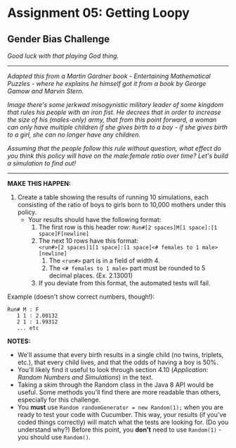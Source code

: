 # Assignment 05: Getting Loopy

## Gender Bias Challenge

_Good luck with that playing God thing._

---

_Adapted this from a Martin Gardner book - Entertaining Mathematical Puzzles - where he explains he himself got it from a book by George Gamow and Marvin Stern._

_Image there's some jerkwad misogynistic military leader of some kingdom that rules his people with an iron fist. He decrees that in order to increase the size of his (males-only) army, that from this point forward, a woman can only have multiple children if she gives birth to a boy - if she gives birth to a girl, she can no longer have any children._

_Assuming that the people follow this rule without question, what effect do you think this policy will have on the male:female ratio over time? Let's build a simulation to find out!_

---

**MAKE THIS HAPPEN:**

1. Create a table showing the results of running 10 simulations, each consisting of the ratio of boys to girls born to 10,000 mothers under this policy.
    * Your results should have the following format:  
        1. The first row is this header row: `Run#[2 spaces]M[1 space]:[1 space]F[newline]`
        1. The next 10 rows have this format:   
            `<run#>[2 spaces]1[1 space]:[1 space]<# females to 1 male>[newline]`
            1. The `<run#>` part is in a field of width 4.
            1. The `<# females to 1 male>` part must be rounded to 5 decimal places. (Ex. 2.13001)
        1. If you deviate from this format, the automated tests will fail.

Example (doesn't show correct numbers, though!):  

    Run# M : F  
       1 1 : 2.00132  
       2 1 : 1.99312
       ... etc

**NOTES:**

* We'll assume that every birth results in a single child (no twins, triplets, etc.), that every child lives, and that the odds of having a boy is 50%.
* You'll likely find it useful to look through section 4.10 (_Application: Random Numbers and Simulations_) in the text.
* Taking a skim through the Random class in the Java 8 API would be useful. Some methods you'll find there are more readable than others, especially for this challenge.
* You **must** use `Random randomGenerator = new Random(1);` when you are ready to test your code with Cucumber. This way, your results (if you've coded things correctly) will match what the tests are looking for. (Do you understand why?) Before this point, you **don't** need to use `Random(1)` - you should use `Random()`.
